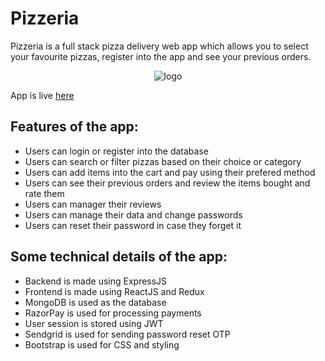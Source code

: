 # Pizzeria
Pizzeria is a full stack pizza delivery web app which allows you to select your favourite pizzas, register into the app and see your previous orders.

<p align="center">
  <img src="https://i.ibb.co/Lr4623N/logo.png" alt="logo" border="0">
</p>

App is live [here](http://blitzar-pizzeria.herokuapp.com/)

## Features of the app:
- Users can login or register into the database 
- Users can search or filter pizzas based on their choice or category
- Users can add items into the cart and pay using their prefered method
- Users can see their previous orders and review the items bought and rate them
- Users can manager their reviews
- Users can manage their data and change passwords
- Users can reset their password in case they forget it

## Some technical details of the app:
- Backend is made using ExpressJS
- Frontend is made using ReactJS and Redux
- MongoDB is used as the database
- RazorPay is used for processing payments
- User session is stored using JWT
- Sendgrid is used for sending password reset OTP
- Bootstrap is used for CSS and styling
